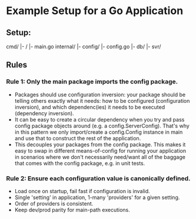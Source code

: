# Example Setup for a Go Application


## Setup:
cmd/
    |- <app>/
        |- main.go
internal/
    |- config/
        |- config.go
    |- db/
    |- svr/

## Rules

### Rule 1: Only the main package imports the config package.
- Packages should use configuration inversion: your package should be telling others exactly what it needs: how to be configured (configuration inversion), and which dependenc(ies) it needs to be executed (dependency inversion). 
- It can be easy to create a circular dependency when you try and pass config package objects around (e.g. a config.ServerConfig). That's why in this pattern we only import/create a config.Config instance in main and use that to construct the rest of the application.
- This decouples your packages from the config package. This makes it easy to swap in different means-of-config for running your application in scenarios where we don't necessarily need/want all of the baggage that comes with the config package, e.g. in unit tests.

### Rule 2: Ensure each configuration value is canonically defined.
- Load once on startup, fail fast if configuration is invalid. 
- Single 'setting' in application, 1-many 'providers' for a given setting.
- Order of providers is consistent.
- Keep dev/prod parity for main-path executions. 